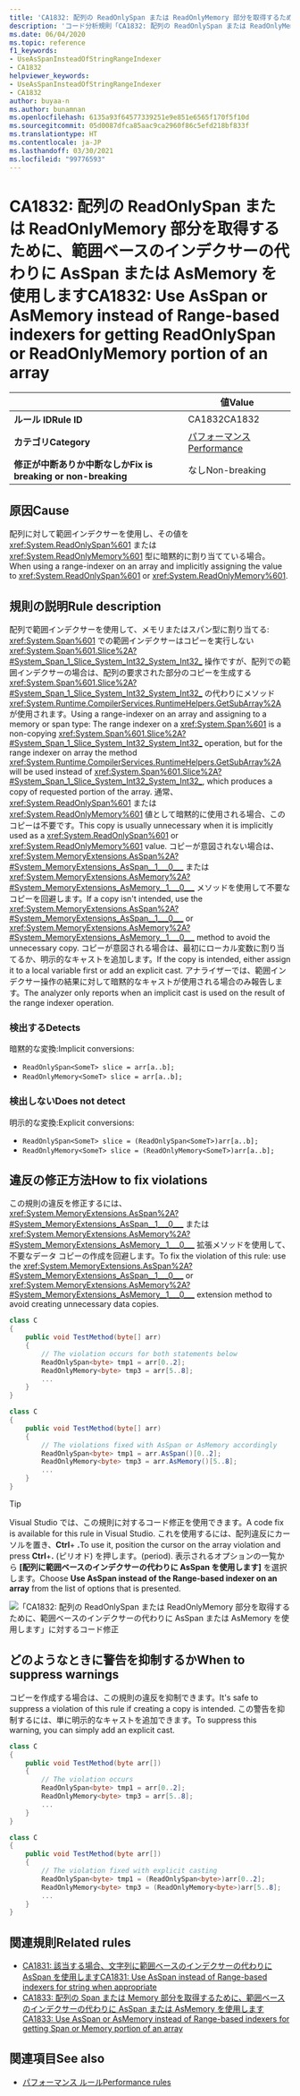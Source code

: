 ```yaml
---
title: 'CA1832: 配列の ReadOnlySpan または ReadOnlyMemory 部分を取得するために、範囲ベースのインデクサーの代わりに AsSpan または AsMemory を使用します (コード分析)'
description: 'コード分析規則「CA1832: 配列の ReadOnlySpan または ReadOnlyMemory 部分を取得するために、範囲ベースのインデクサーの代わりに AsSpan または AsMemory を使用します」について'
ms.date: 06/04/2020
ms.topic: reference
f1_keywords:
- UseAsSpanInsteadOfStringRangeIndexer
- CA1832
helpviewer_keywords:
- UseAsSpanInsteadOfStringRangeIndexer
- CA1832
author: buyaa-n
ms.author: bunamnan
ms.openlocfilehash: 6135a93f64577339251e9e851e6565f170f5f10d
ms.sourcegitcommit: 05d0087dfca85aac9ca2960f86c5efd218bf833f
ms.translationtype: HT
ms.contentlocale: ja-JP
ms.lasthandoff: 03/30/2021
ms.locfileid: "99776593"
---
```

# <a name="ca1832-use-asspan-or-asmemory-instead-of-range-based-indexers-for-getting-readonlyspan-or-readonlymemory-portion-of-an-array"></a><span data-ttu-id="c3f72-103">CA1832: 配列の ReadOnlySpan または ReadOnlyMemory 部分を取得するために、範囲ベースのインデクサーの代わりに AsSpan または AsMemory を使用します</span><span class="sxs-lookup"><span data-stu-id="c3f72-103">CA1832: Use AsSpan or AsMemory instead of Range-based indexers for getting ReadOnlySpan or ReadOnlyMemory portion of an array</span></span>

| | <span data-ttu-id="c3f72-104">値</span><span class="sxs-lookup"><span data-stu-id="c3f72-104">Value</span></span> |
|-|-|
| <span data-ttu-id="c3f72-105">**ルール ID**</span><span class="sxs-lookup"><span data-stu-id="c3f72-105">**Rule ID**</span></span> |<span data-ttu-id="c3f72-106">CA1832</span><span class="sxs-lookup"><span data-stu-id="c3f72-106">CA1832</span></span>|
| <span data-ttu-id="c3f72-107">**カテゴリ**</span><span class="sxs-lookup"><span data-stu-id="c3f72-107">**Category**</span></span> |[<span data-ttu-id="c3f72-108">パフォーマンス</span><span class="sxs-lookup"><span data-stu-id="c3f72-108">Performance</span></span>](performance-warnings.md)|
| <span data-ttu-id="c3f72-109">**修正が中断ありか中断なしか**</span><span class="sxs-lookup"><span data-stu-id="c3f72-109">**Fix is breaking or non-breaking**</span></span> |<span data-ttu-id="c3f72-110">なし</span><span class="sxs-lookup"><span data-stu-id="c3f72-110">Non-breaking</span></span>|

## <a name="cause"></a><span data-ttu-id="c3f72-111">原因</span><span class="sxs-lookup"><span data-stu-id="c3f72-111">Cause</span></span>

<span data-ttu-id="c3f72-112">配列に対して範囲インデクサーを使用し、その値を <xref:System.ReadOnlySpan%601> または <xref:System.ReadOnlyMemory%601> 型に暗黙的に割り当てている場合。</span><span class="sxs-lookup"><span data-stu-id="c3f72-112">When using a range-indexer on an array and implicitly assigning the value to <xref:System.ReadOnlySpan%601> or <xref:System.ReadOnlyMemory%601>.</span></span>

## <a name="rule-description"></a><span data-ttu-id="c3f72-113">規則の説明</span><span class="sxs-lookup"><span data-stu-id="c3f72-113">Rule description</span></span>

<span data-ttu-id="c3f72-114">配列で範囲インデクサーを使用して、メモリまたはスパン型に割り当てる: <xref:System.Span%601> での範囲インデクサーはコピーを実行しない <xref:System.Span%601.Slice%2A?#System_Span_1_Slice_System_Int32_System_Int32_> 操作ですが、配列での範囲インデクサーの場合は、配列の要求された部分のコピーを生成する <xref:System.Span%601.Slice%2A?#System_Span_1_Slice_System_Int32_System_Int32_> の代わりにメソッド <xref:System.Runtime.CompilerServices.RuntimeHelpers.GetSubArray%2A> が使用されます。</span><span class="sxs-lookup"><span data-stu-id="c3f72-114">Using a range-indexer on an array and assigning to a memory or span type: The range indexer on a <xref:System.Span%601> is a non-copying <xref:System.Span%601.Slice%2A?#System_Span_1_Slice_System_Int32_System_Int32_> operation, but for the range indexer on array the method <xref:System.Runtime.CompilerServices.RuntimeHelpers.GetSubArray%2A> will be used instead of <xref:System.Span%601.Slice%2A?#System_Span_1_Slice_System_Int32_System_Int32_>, which produces a copy of requested portion of the array.</span></span> <span data-ttu-id="c3f72-115">通常、<xref:System.ReadOnlySpan%601> または <xref:System.ReadOnlyMemory%601> 値として暗黙的に使用される場合、このコピーは不要です。</span><span class="sxs-lookup"><span data-stu-id="c3f72-115">This copy is usually unnecessary when it is implicitly used as a <xref:System.ReadOnlySpan%601> or <xref:System.ReadOnlyMemory%601> value.</span></span> <span data-ttu-id="c3f72-116">コピーが意図されない場合は、<xref:System.MemoryExtensions.AsSpan%2A?#System_MemoryExtensions_AsSpan__1___0___> または <xref:System.MemoryExtensions.AsMemory%2A?#System_MemoryExtensions_AsMemory__1___0___> メソッドを使用して不要なコピーを回避します。</span><span class="sxs-lookup"><span data-stu-id="c3f72-116">If a copy isn't intended, use the <xref:System.MemoryExtensions.AsSpan%2A?#System_MemoryExtensions_AsSpan__1___0___> or <xref:System.MemoryExtensions.AsMemory%2A?#System_MemoryExtensions_AsMemory__1___0___>  method to avoid the unnecessary copy.</span></span> <span data-ttu-id="c3f72-117">コピーが意図される場合は、最初にローカル変数に割り当てるか、明示的なキャストを追加します。</span><span class="sxs-lookup"><span data-stu-id="c3f72-117">If the copy is intended, either assign it to a local variable first or add an explicit cast.</span></span> <span data-ttu-id="c3f72-118">アナライザーでは、範囲インデクサー操作の結果に対して暗黙的なキャストが使用される場合のみ報告します。</span><span class="sxs-lookup"><span data-stu-id="c3f72-118">The analyzer only reports when an implicit cast is used on the result of the range indexer operation.</span></span>

### <a name="detects"></a><span data-ttu-id="c3f72-119">検出する</span><span class="sxs-lookup"><span data-stu-id="c3f72-119">Detects</span></span>

<span data-ttu-id="c3f72-120">暗黙的な変換:</span><span class="sxs-lookup"><span data-stu-id="c3f72-120">Implicit conversions:</span></span>

- `ReadOnlySpan<SomeT> slice = arr[a..b];`
- `ReadOnlyMemory<SomeT> slice = arr[a..b];`

### <a name="does-not-detect"></a><span data-ttu-id="c3f72-121">検出しない</span><span class="sxs-lookup"><span data-stu-id="c3f72-121">Does not detect</span></span>

<span data-ttu-id="c3f72-122">明示的な変換:</span><span class="sxs-lookup"><span data-stu-id="c3f72-122">Explicit conversions:</span></span>

- `ReadOnlySpan<SomeT> slice = (ReadOnlySpan<SomeT>)arr[a..b];`
- `ReadOnlyMemory<SomeT> slice = (ReadOnlyMemory<SomeT>)arr[a..b];`

## <a name="how-to-fix-violations"></a><span data-ttu-id="c3f72-123">違反の修正方法</span><span class="sxs-lookup"><span data-stu-id="c3f72-123">How to fix violations</span></span>

<span data-ttu-id="c3f72-124">この規則の違反を修正するには、<xref:System.MemoryExtensions.AsSpan%2A?#System_MemoryExtensions_AsSpan__1___0___> または <xref:System.MemoryExtensions.AsMemory%2A?#System_MemoryExtensions_AsMemory__1___0___> 拡張メソッドを使用して、不要なデータ コピーの作成を回避します。</span><span class="sxs-lookup"><span data-stu-id="c3f72-124">To fix the violation of this rule: use the <xref:System.MemoryExtensions.AsSpan%2A?#System_MemoryExtensions_AsSpan__1___0___> or <xref:System.MemoryExtensions.AsMemory%2A?#System_MemoryExtensions_AsMemory__1___0___>  extension method to avoid creating unnecessary data copies.</span></span>

```csharp
class C
{
    public void TestMethod(byte[] arr)
    {
        // The violation occurs for both statements below
        ReadOnlySpan<byte> tmp1 = arr[0..2];
        ReadOnlyMemory<byte> tmp3 = arr[5..8];
        ...
    }
}
```

```csharp
class C
{
    public void TestMethod(byte[] arr)
    {
        // The violations fixed with AsSpan or AsMemory accordingly
        ReadOnlySpan<byte> tmp1 = arr.AsSpan()[0..2];
        ReadOnlyMemory<byte> tmp3 = arr.AsMemory()[5..8];
        ...
    }
}
```

> [!TIP]
> <span data-ttu-id="c3f72-125">Visual Studio では、この規則に対するコード修正を使用できます。</span><span class="sxs-lookup"><span data-stu-id="c3f72-125">A code fix is available for this rule in Visual Studio.</span></span> <span data-ttu-id="c3f72-126">これを使用するには、配列違反にカーソルを置き、**Ctrl**+ **.**</span><span class="sxs-lookup"><span data-stu-id="c3f72-126">To use it, position the cursor on the array violation and press **Ctrl**+**.**</span></span> <span data-ttu-id="c3f72-127">(ピリオド) を押します。</span><span class="sxs-lookup"><span data-stu-id="c3f72-127">(period).</span></span> <span data-ttu-id="c3f72-128">表示されるオプションの一覧から **[配列に範囲ベースのインデクサーの代わりに AsSpan を使用します]** を選択します。</span><span class="sxs-lookup"><span data-stu-id="c3f72-128">Choose **Use AsSpan instead of the Range-based indexer on an array** from the list of options that is presented.</span></span>
>
> ![「CA1832: 配列の ReadOnlySpan または ReadOnlyMemory 部分を取得するために、範囲ベースのインデクサーの代わりに AsSpan または AsMemory を使用します」に対するコード修正](media/ca1832_codefix.png)

## <a name="when-to-suppress-warnings"></a><span data-ttu-id="c3f72-130">どのようなときに警告を抑制するか</span><span class="sxs-lookup"><span data-stu-id="c3f72-130">When to suppress warnings</span></span>

<span data-ttu-id="c3f72-131">コピーを作成する場合は、この規則の違反を抑制できます。</span><span class="sxs-lookup"><span data-stu-id="c3f72-131">It's safe to suppress a violation of this rule if creating a copy is intended.</span></span> <span data-ttu-id="c3f72-132">この警告を抑制するには、単に明示的なキャストを追加できます。</span><span class="sxs-lookup"><span data-stu-id="c3f72-132">To suppress this warning, you can simply add an explicit cast.</span></span>

```csharp
class C
{
    public void TestMethod(byte arr[])
    {
        // The violation occurs
        ReadOnlySpan<byte> tmp1 = arr[0..2];
        ReadOnlyMemory<byte> tmp3 = arr[5..8];
        ...
    }
}
```

```csharp
class C
{
    public void TestMethod(byte arr[])
    {
        // The violation fixed with explicit casting
        ReadOnlySpan<byte> tmp1 = (ReadOnlySpan<byte>)arr[0..2];
        ReadOnlyMemory<byte> tmp3 = (ReadOnlyMemory<byte>)arr[5..8];
        ...
    }
}
```

## <a name="related-rules"></a><span data-ttu-id="c3f72-133">関連規則</span><span class="sxs-lookup"><span data-stu-id="c3f72-133">Related rules</span></span>

- [<span data-ttu-id="c3f72-134">CA1831: 該当する場合、文字列に範囲ベースのインデクサーの代わりに AsSpan を使用します</span><span class="sxs-lookup"><span data-stu-id="c3f72-134">CA1831: Use AsSpan instead of Range-based indexers for string when appropriate</span></span>](ca1831.md)
- [<span data-ttu-id="c3f72-135">CA1833: 配列の Span または Memory 部分を取得するために、範囲ベースのインデクサーの代わりに AsSpan または AsMemory を使用します</span><span class="sxs-lookup"><span data-stu-id="c3f72-135">CA1833: Use AsSpan or AsMemory instead of Range-based indexers for getting Span or Memory portion of an array</span></span>](ca1833.md)

## <a name="see-also"></a><span data-ttu-id="c3f72-136">関連項目</span><span class="sxs-lookup"><span data-stu-id="c3f72-136">See also</span></span>

- [<span data-ttu-id="c3f72-137">パフォーマンス ルール</span><span class="sxs-lookup"><span data-stu-id="c3f72-137">Performance rules</span></span>](performance-warnings.md)
